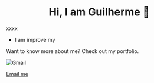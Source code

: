 <h1 align="center">Hi, I am Guilherme  👋</h1>

xxxx

* I am improve my

Want to know more about me? Check out my portfolio.


![Gmail](https://img.shields.io/badge/Gmail-D14836?style=for-the-badge&logo=gmail&logoColor=white)

<a href="mailto:email@address.com?subject=Hello world&body=Line one%0DLine two">Email me</a>

